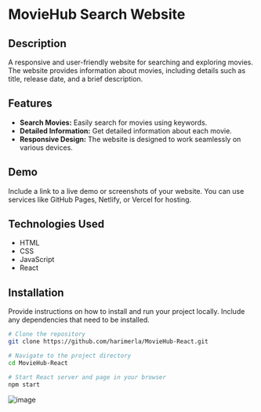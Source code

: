 # MovieHub Search Website


## Description

A responsive and user-friendly website for searching and exploring movies. The website provides information about movies, including details such as title, release date, and a brief description.

## Features

- **Search Movies:** Easily search for movies using keywords.
- **Detailed Information:** Get detailed information about each movie.
- **Responsive Design:** The website is designed to work seamlessly on various devices.

## Demo

Include a link to a live demo or screenshots of your website. You can use services like GitHub Pages, Netlify, or Vercel for hosting.

## Technologies Used

- HTML
- CSS
- JavaScript
- React

## Installation

Provide instructions on how to install and run your project locally. Include any dependencies that need to be installed.

```bash
# Clone the repository
git clone https://github.com/harimerla/MovieHub-React.git

# Navigate to the project directory
cd MovieHub-React

# Start React server and page in your browser
npm start

```

![image](https://github.com/harimerla/MovieHub-React/assets/35225821/a5e98ed1-ecdf-489f-a8b8-a0ab5edaee05)



